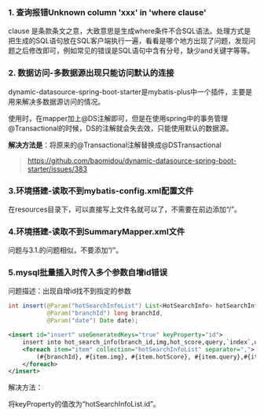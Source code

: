 ### 1. 查询报错Unknown column 'xxx' in 'where clause'

clause 是条款条文之意，大致意思是生成where条件不合SQL语法。处理方式是把生成的SQL语句放在SQL客户端执行一遍，看看是哪个地方出现了问题，发现问题之后修改即可，例如常见的错误是SQL语句中含有分号，缺少and关键字等等。

### 2. 数据访问-多数据源出现只能访问默认的连接

dynamic-datasource-spring-boot-starter是mybatis-plus中一个插件，主要是用来解决多数据源访问的情况。

使用时，在mapper加上@DS注解即可，但是在使用spring中的事务管理@Transactional的时候，DS的注解就会失去效，只能使用默认的数据源。

**解决方法是**：将原来的@Transactional注解替换成@DSTransactional

> https://github.com/baomidou/dynamic-datasource-spring-boot-starter/issues/383

### 3.环境搭建-读取不到mybatis-config.xml配置文件

在resources目录下，可以直接写上文件名就可以了，不需要在前边添加“/”。

### 4.环境搭建-读取不到SummaryMapper.xml文件

问题与3.1.的问题相似，不要添加“/”。

### 5.mysql批量插入时传入多个参数自增id错误

问题描述：出现自增id找不到指定的参数

```java
int insert(@Param("hotSearchInfoList") List<HotSearchInfo> hotSearchInfoList,
           @Param("branchId") long branchId,
           @Param("date") Date date);
```

```xml
<insert id="insert" useGeneratedKeys="true" keyProperty="id">
    insert into hot_search_info(branch_id,img,hot_score,query,`index`,url,word,`desc`,record_date) values
    <foreach item="item" collection="hotSearchInfoList" separator=",">
        (#{branchId}, #{item.img}, #{item.hotScore}, #{item.query},#{item.index}, #{item.url}, #{item.word}, #{item.desc},#{date})
    </foreach>
</insert>
```

解决方法：

将keyProperty的值改为“hotSearchInfoList.id”。